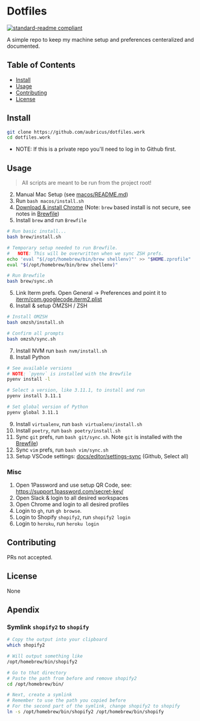 # Dotfiles

[![standard-readme compliant](https://img.shields.io/badge/readme%20style-standard-brightgreen.svg?style=flat-square)](https://github.com/RichardLitt/standard-readme)

A simple repo to keep my machine setup and preferences centeralized and documented.

## Table of Contents

- [Install](#install)
- [Usage](#usage)
- [Contributing](#contributing)
- [License](#license)

## Install

```bash
git clone https://github.com/aubricus/dotfiles.work
cd dotfiles.work
```

- NOTE: If this is a private repo you'll need to log in to Github first.

## Usage

> All scripts are meant to be run from the project root!

2. Manual Mac Setup (see [macos/README.md](./macos/README.md))
3. Run `bash macos/install.sh`
4. [Download & install Chrome](https://www.google.com/chrome/) (Note: `brew` based install is not secure, see notes in [Brewfile](./brew/Brewfile))
5. Install `brew` and run `Brewfile`

```bash
# Run basic install...
bash brew/install.sh

# Temporary setup needed to run Brewfile.
#   NOTE: This will be overwritten when we sync ZSH prefs.
echo 'eval "$(/opt/homebrew/bin/brew shellenv)"' >> "$HOME.zprofile"
eval "$(/opt/homebrew/bin/brew shellenv)"

# Run Brewfile
bash brew/sync.sh
```

5. Link Iterm prefs. Open General → Preferences and point it to [iterm/com.googlecode.iterm2.plist](./iterm/com.googlecode.iterm2.plist)
6. Install & setup OMZSH / ZSH

```bash
# Install OMZSH
bash omzsh/install.sh

# Confirm all prompts
bash omzsh/sync.sh
```

7. Install NVM run `bash nvm/install.sh`
8. Install Python

```bash
# See available versions
# NOTE: `pyenv` is installed with the Brewfile
pyenv install -l

# Select a version, like 3.11.1, to install and run
pyenv install 3.11.1

# Set global version of Python
pyenv global 3.11.1
```

9. Install `virtualenv`, run `bash virtualenv/install.sh`
10. Install `poetry`, run `bash poetry/install.sh`
11. Sync `git` prefs, run `bash git/sync.sh`. Note `git` is installed with the [Brewfile](./brew/Brewfile))
12. Sync `vim` prefs, run `bash vim/sync.sh`
13. Setup VSCode settings: [docs/editor/settings-sync](https://code.visualstudio.com/docs/editor/settings-sync) (Github, Select all)

### Misc

1. Open 1Password and use setup QR Code, see: <https://support.1password.com/secret-key/>
2. Open Slack & login to all desired workspaces
3. Open Chrome and login to all desired profiles
4. Login to `gh`, run `gh browse`.
5. Login to Shopify `shopify2`, run `shopify2 login`
6. Login to `heroku`, run `heroku login`

## Contributing

PRs not accepted.

## License

None

## Apendix

### Symlink `shopify2` to `shopify`

```bash
# Copy the output into your clipboard
which shopify2

# Will output something like
/opt/homebrew/bin/shopify2

# Go to that directory
# Paste the path from before and remove shopify2
cd /opt/homebrew/bin/

# Next, create a symlink
# Remember to use the path you copied before
# For the second part of the symlink, change shopify2 to shopify
ln -s /opt/homebrew/bin/shopify2 /opt/homebrew/bin/shopify
```
